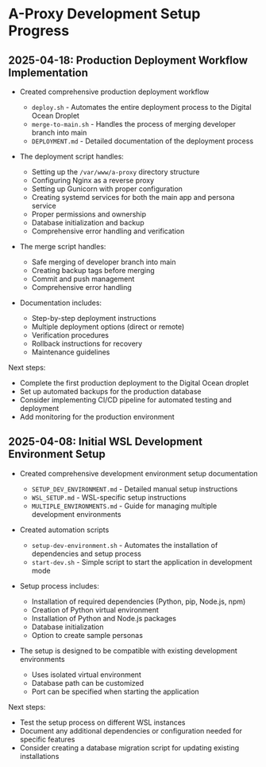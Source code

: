 # A-Proxy Development Setup Progress

## 2025-04-18: Production Deployment Workflow Implementation

- Created comprehensive production deployment workflow
  - `deploy.sh` - Automates the entire deployment process to the Digital Ocean Droplet
  - `merge-to-main.sh` - Handles the process of merging developer branch into main
  - `DEPLOYMENT.md` - Detailed documentation of the deployment process

- The deployment script handles:
  - Setting up the `/var/www/a-proxy` directory structure
  - Configuring Nginx as a reverse proxy
  - Setting up Gunicorn with proper configuration
  - Creating systemd services for both the main app and persona service
  - Proper permissions and ownership
  - Database initialization and backup
  - Comprehensive error handling and verification

- The merge script handles:
  - Safe merging of developer branch into main
  - Creating backup tags before merging
  - Commit and push management
  - Comprehensive error handling

- Documentation includes:
  - Step-by-step deployment instructions
  - Multiple deployment options (direct or remote)
  - Verification procedures
  - Rollback instructions for recovery
  - Maintenance guidelines

Next steps:
- Complete the first production deployment to the Digital Ocean droplet
- Set up automated backups for the production database
- Consider implementing CI/CD pipeline for automated testing and deployment
- Add monitoring for the production environment

## 2025-04-08: Initial WSL Development Environment Setup

- Created comprehensive development environment setup documentation
  - `SETUP_DEV_ENVIRONMENT.md` - Detailed manual setup instructions
  - `WSL_SETUP.md` - WSL-specific setup instructions
  - `MULTIPLE_ENVIRONMENTS.md` - Guide for managing multiple development environments

- Created automation scripts
  - `setup-dev-environment.sh` - Automates the installation of dependencies and setup process
  - `start-dev.sh` - Simple script to start the application in development mode

- Setup process includes:
  - Installation of required dependencies (Python, pip, Node.js, npm)
  - Creation of Python virtual environment
  - Installation of Python and Node.js packages
  - Database initialization
  - Option to create sample personas

- The setup is designed to be compatible with existing development environments
  - Uses isolated virtual environment
  - Database path can be customized
  - Port can be specified when starting the application

Next steps:
- Test the setup process on different WSL instances
- Document any additional dependencies or configuration needed for specific features
- Consider creating a database migration script for updating existing installations

